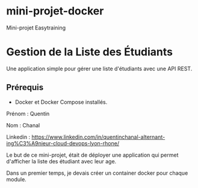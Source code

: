 # mini-projet-docker
Mini-projet Easytraining

# Gestion de la Liste des Étudiants

Une application simple pour gérer une liste d'étudiants avec une API REST.

## Prérequis

- Docker et Docker Compose installés.


Prénom : Quentin

Nom : Chanal

Linkedin : https://www.linkedin.com/in/quentinchanal-alternant-ing%C3%A9nieur-cloud-devops-lyon-rhone/

Le but de ce mini-projet, était de déployer une application qui permet d'afficher la liste des étudiant avec leur age.

Dans un premier temps, je devais créer un container docker pour chaque module.



